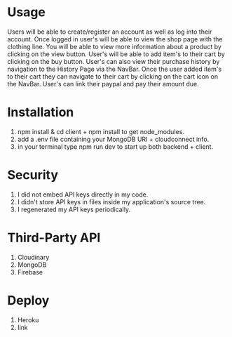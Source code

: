 # Usage

Users will be able to create/register an account as well as log into their account. Once logged in user's will be able to view the shop page with the clothing line. You will be able to view more information about a product by clicking on the view button. User's will be able to add item's to their cart by clicking on the buy button. User's can also view their purchase history by navigation to the History Page via the NavBar. Once the user added item's to their cart they can navigate to their cart by clicking on the cart icon on the NavBar. User's can link their paypal and pay their amount due.

# Installation

1.  npm install & cd client + npm install to get node_modules.
2.  add a .env file containing your MongoDB URI + cloudconnect info.
3.  in your terminal type npm run dev to start up both backend + client.

# Security

1. I did not embed API keys directly in my code.
2. I didn't store API keys in files inside my application's source tree.
3. I regenerated my API keys periodically.

# Third-Party API

1. Cloudinary
2. MongoDB
3. Firebase

# Deploy

1. Heroku
2. link
